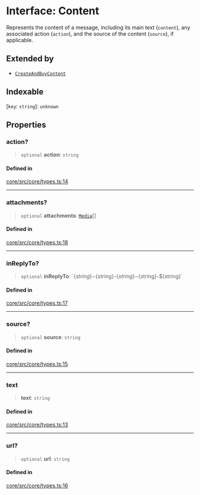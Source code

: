 # Interface: Content

Represents the content of a message, including its main text (`content`), any associated action (`action`), and the source of the content (`source`), if applicable.

## Extended by

- [`CreateAndBuyContent`](CreateAndBuyContent.md)

## Indexable

\[`key`: `string`\]: `unknown`

## Properties

### action?

> `optional` **action**: `string`

#### Defined in

[core/src/core/types.ts:14](https://github.com/ai16z/eliza/blob/c96957e5a5d17e343b499dd4d46ce403856ac5bc/core/src/core/types.ts#L14)

---

### attachments?

> `optional` **attachments**: [`Media`](../type-aliases/Media.md)[]

#### Defined in

[core/src/core/types.ts:18](https://github.com/ai16z/eliza/blob/c96957e5a5d17e343b499dd4d46ce403856ac5bc/core/src/core/types.ts#L18)

---

### inReplyTo?

> `optional` **inReplyTo**: \`$\{string\}-$\{string\}-$\{string\}-$\{string\}-$\{string\}\`

#### Defined in

[core/src/core/types.ts:17](https://github.com/ai16z/eliza/blob/c96957e5a5d17e343b499dd4d46ce403856ac5bc/core/src/core/types.ts#L17)

---

### source?

> `optional` **source**: `string`

#### Defined in

[core/src/core/types.ts:15](https://github.com/ai16z/eliza/blob/c96957e5a5d17e343b499dd4d46ce403856ac5bc/core/src/core/types.ts#L15)

---

### text

> **text**: `string`

#### Defined in

[core/src/core/types.ts:13](https://github.com/ai16z/eliza/blob/c96957e5a5d17e343b499dd4d46ce403856ac5bc/core/src/core/types.ts#L13)

---

### url?

> `optional` **url**: `string`

#### Defined in

[core/src/core/types.ts:16](https://github.com/ai16z/eliza/blob/c96957e5a5d17e343b499dd4d46ce403856ac5bc/core/src/core/types.ts#L16)
